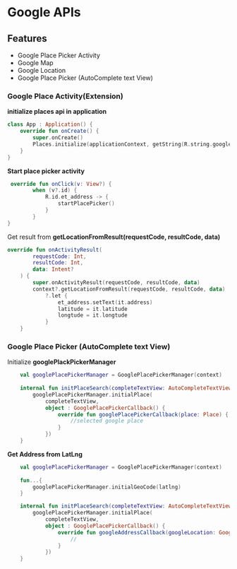 # Google APIs

## Features
  - Google Place Picker Activity
  - Google Map
  - Google Location
  - Google Place Picker (AutoComplete text View)
### Google Place Activity(Extension)
**initialize places api in application**
```kotlin
class App : Application() {
    override fun onCreate() {
        super.onCreate()
        Places.initialize(applicationContext, getString(R.string.google_map_key))
    }
}
```
**Start place picker activity**
```kotlin
 override fun onClick(v: View?) {
        when (v?.id) {
            R.id.et_address -> {
                startPlacePicker()
            }
        }
} 
```

Get result from  **getLocationFromResult(requestCode, resultCode, data)**
```kotlin
override fun onActivityResult(
        requestCode: Int,
        resultCode: Int,
        data: Intent?
    ) {
        super.onActivityResult(requestCode, resultCode, data)
        context?.getLocationFromResult(requestCode, resultCode, data)
            ?.let {
                et_address.setText(it.address)
                latitude = it.latitude
                longtude = it.longtude
            }
    }
```

### Google Place Picker (AutoComplete text View)

Initialize **googlePlackPickerManager**
```kotlin
    val googlePlacePickerManager = GooglePlacePickerManager(context)
    
    internal fun initPlaceSearch(completeTextView: AutoCompleteTextView) {
        googlePlacePickerManager.initialPlace(
            completeTextView,
            object : GooglePlacePickerCallback() {
                override fun googlePlacePickerCallback(place: Place) {
                    //selected google place
                }
            })
    }
```
**Get Address from LatLng**

```kotlin
    val googlePlacePickerManager = GooglePlacePickerManager(context)
    
    fun...{
        googlePlacePickerManager.initialGeoCode(latlng)
    }

    internal fun initPlaceSearch(completeTextView: AutoCompleteTextView) {
        googlePlacePickerManager.initialPlace(
            completeTextView,
            object : GooglePlacePickerCallback() {
                override fun googleAddressCallback(googleLocation: GoogleLocation) {
                    //
                }
            })
    }
```

